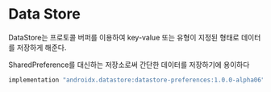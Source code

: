 # Data Store

DataStore는 프로토콜 버퍼를 이용하여 key-value 또는 유형이 지정된 형태로 데이터를 저장하게 해준다.

SharedPreference를 대신하는 저장소로써 간단한 데이터를 저장하기에 용이하다

```kotlin
implementation "androidx.datastore:datastore-preferences:1.0.0-alpha06"
```

